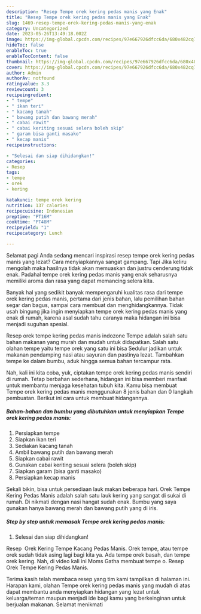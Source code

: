 ```yaml
---
description: "Resep Tempe orek kering pedas manis yang Enak"
title: "Resep Tempe orek kering pedas manis yang Enak"
slug: 1469-resep-tempe-orek-kering-pedas-manis-yang-enak
category: Uncategorized
date: 2023-05-26T13:49:18.002Z
image: https://img-global.cpcdn.com/recipes/97e667926dfcc6da/680x482cq70/tempe-orek-kering-pedas-manis-foto-resep-utama.jpg
hideToc: false
enableToc: true
enableTocContent: false
thumbnail: https://img-global.cpcdn.com/recipes/97e667926dfcc6da/680x482cq70/tempe-orek-kering-pedas-manis-foto-resep-utama.jpg
cover: https://img-global.cpcdn.com/recipes/97e667926dfcc6da/680x482cq70/tempe-orek-kering-pedas-manis-foto-resep-utama.jpg
author: Admin
authorAv: notfound
ratingvalue: 3.3
reviewcount: 3
recipeingredient:
- " tempe"
- " ikan teri"
- " kacang tanah"
- " bawang putih dan bawang merah"
- " cabai rawit"
- " cabai keriting sesuai selera boleh skip"
- " garam bisa ganti masako"
- " kecap manis"
recipeinstructions:

- "Selesai dan siap dihidangkan!"
categories:
- Resep
tags:
- tempe
- orek
- kering

katakunci: tempe orek kering 
nutrition: 137 calories
recipecuisine: Indonesian
preptime: "PT16M"
cooktime: "PT48M"
recipeyield: "1"
recipecategory: Lunch

---
```



Selamat pagi Anda sedang mencari inspirasi resep tempe orek kering pedas manis yang lezat? Cara menyiapkannya sangat gampang. Tapi Jika keliru mengolah maka hasilnya tidak akan memuaskan dan justru cenderung tidak enak. Padahal tempe orek kering pedas manis yang enak seharusnya memiliki aroma dan rasa yang dapat memancing selera kita.


Banyak hal yang sedikit banyak mempengaruhi kualitas rasa dari tempe orek kering pedas manis, pertama dari jenis bahan, lalu pemilihan bahan segar dan bagus, sampai cara membuat dan menghidangkannya. Tidak usah bingung jika ingin menyiapkan tempe orek kering pedas manis yang enak di rumah, karena asal sudah tahu caranya maka hidangan ini bisa menjadi suguhan spesial.

Resep orek tempe kering pedas manis indozone Tempe adalah salah satu bahan makanan yang murah dan mudah untuk didapatkan. Salah satu olahan tempe yaitu tempe orek yang satu ini bisa Sedulur jadikan untuk makanan pendamping nasi atau sayuran dan pastinya lezat. Tambahkan tempe ke dalam bumbu, aduk hingga semua bahan tercampur rata.


Nah, kali ini kita coba, yuk, ciptakan tempe orek kering pedas manis sendiri di rumah. Tetap berbahan sederhana, hidangan ini bisa memberi manfaat untuk membantu menjaga kesehatan tubuh kita. Kamu bisa membuat Tempe orek kering pedas manis menggunakan 8 jenis bahan dan 0 langkah pembuatan. Berikut ini cara untuk membuat hidangannya.

<!--inarticleads1-->

##### Bahan-bahan dan bumbu yang dibutuhkan untuk menyiapkan Tempe orek kering pedas manis:

1. Persiapkan  tempe
1. Siapkan  ikan teri
1. Sediakan  kacang tanah
1. Ambil  bawang putih dan bawang merah
1. Siapkan  cabai rawit
1. Gunakan  cabai keriting sesuai selera (boleh skip)
1. Siapkan  garam (bisa ganti masako)
1. Persiapkan  kecap manis


Sekali bikin, bisa untuk persediaan lauk makan beberapa hari. Orek Tempe Kering Pedas Manis adalah salah satu lauk kering yang sangat di sukai di rumah. Di nikmati dengan nasi hangat sudah enak. Bumbu yang saya gunakan hanya bawang merah dan bawang putih yang di iris. 

<!--inarticleads2-->

##### Step by step untuk memasak Tempe orek kering pedas manis:


1. Selesai dan siap dihidangkan!

Resep ️ Orek Kering Tempe Kacang Pedas Manis. Orek tempe, atau tempe orek sudah tidak asing lagi bagi kita ya. Ada tempe orek basah, dan tempe orek kering. Nah, di video kali ini Moms Gatha membuat tempe o. Resep Orek Tempe Kering Pedas Manis. 

Terima kasih telah membaca resep yang tim kami tampilkan di halaman ini. Harapan kami, olahan Tempe orek kering pedas manis yang mudah di atas dapat membantu anda menyiapkan hidangan yang lezat untuk keluarga/teman maupun menjadi ide bagi kamu yang berkeinginan untuk berjualan makanan. Selamat menikmati

